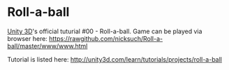 Roll-a-ball
===========

[Unity 3D](http://unity3d.com)'s official tuturial #00 - Roll-a-ball. Game can be played via browser here: https://rawgithub.com/nicksuch/Roll-a-ball/master/www/www.html

Tutorial is listed here: http://unity3d.com/learn/tutorials/projects/roll-a-ball
